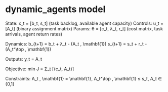 # dynamic_agents model

State: x_t = [b_t, s_t]  (task backlog, available agent capacity)
Controls: u_t = [A_t]  (binary assignment matrix)
Params: θ = [c_t, λ_t, r_t]  (cost matrix, task arrivals, agent return rates)

Dynamics:
b_{t+1} = b_t + λ_t - (A_t \, \mathbf{1})
s_{t+1} = s_t + r_t - (A_t^\top \, \mathbf{1})

Outputs:
y_t = A_t

Objective:
min J = Σ_t [⟨c_t, A_t⟩]

Constraints:
A_t \, \mathbf{1} = \mathbf{1},  A_t^\top \, \mathbf{1} ≤ s_t,  A_t ∈ {0,1}

